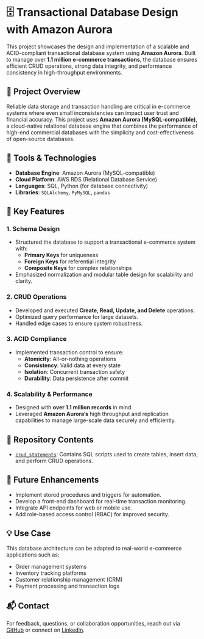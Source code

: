 # 🗄️ Transactional Database Design with Amazon Aurora

This project showcases the design and implementation of a scalable and ACID-compliant transactional database system using **Amazon Aurora**. Built to manage over **1.1 million e-commerce transactions**, the database ensures efficient CRUD operations, strong data integrity, and performance consistency in high-throughput environments.

## 📌 Project Overview

Reliable data storage and transaction handling are critical in e-commerce systems where even small inconsistencies can impact user trust and financial accuracy. This project uses **Amazon Aurora (MySQL-compatible)**, a cloud-native relational database engine that combines the performance of high-end commercial databases with the simplicity and cost-effectiveness of open-source databases.

## 🔧 Tools & Technologies

- **Database Engine**: Amazon Aurora (MySQL-compatible)
- **Cloud Platform**: AWS RDS (Relational Database Service)
- **Languages**: SQL, Python (for database connectivity)
- **Libraries**: `SQLAlchemy`, `PyMySQL`, `pandas`

## 🧠 Key Features

### 1. Schema Design
- Structured the database to support a transactional e-commerce system with:
  - **Primary Keys** for uniqueness
  - **Foreign Keys** for referential integrity
  - **Composite Keys** for complex relationships
- Emphasized normalization and modular table design for scalability and clarity.

### 2. CRUD Operations
- Developed and executed **Create, Read, Update, and Delete** operations.
- Optimized query performance for large datasets.
- Handled edge cases to ensure system robustness.

### 3. ACID Compliance
- Implemented transaction control to ensure:
  - **Atomicity**: All-or-nothing operations
  - **Consistency**: Valid data at every state
  - **Isolation**: Concurrent transaction safety
  - **Durability**: Data persistence after commit

### 4. Scalability & Performance
- Designed with **over 1.1 million records** in mind.
- Leveraged **Amazon Aurora’s** high throughput and replication capabilities to manage large-scale data securely and efficiently.

## 📁 Repository Contents

- [`crud_statements`](https://github.com/safsyntax/amazon_aurora_transactional_db_design/blob/7072c3aaa674db883586380f10aab975ff43c27e/crud_statements): Contains SQL scripts used to create tables, insert data, and perform CRUD operations.

## 🚀 Future Enhancements

- Implement stored procedures and triggers for automation.
- Develop a front-end dashboard for real-time transaction monitoring.
- Integrate API endpoints for web or mobile use.
- Add role-based access control (RBAC) for improved security.

## 💡 Use Case

This database architecture can be adapted to real-world e-commerce applications such as:
- Order management systems
- Inventory tracking platforms
- Customer relationship management (CRM)
- Payment processing and transaction logs

## 📬 Contact

For feedback, questions, or collaboration opportunities, reach out via [GitHub](https://github.com/safsyntax) or connect on [LinkedIn](https://www.linkedin.com/in/safiya-joseph-39248b51).
